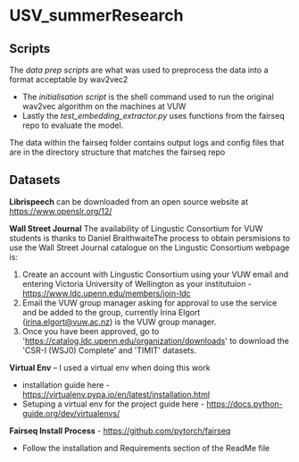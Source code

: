 # USV_summerResearch

## Scripts
The *data prep scripts* are what was used to preprocess the data into a format acceptable by wav2vec2
 - The *initialisation script* is the shell command used to run the original wav2vec algorithm on the machines at VUW
 - Lastly the *test_embedding_extractor.py* uses functions from the fairseq repo to evaluate the model. 

The data within the fairseq folder contains output logs and config files that are in the directory structure that matches the fairseq repo


## Datasets
**Librispeech** can be downloaded from an open source website at https://www.openslr.org/12/

**Wall Street Journal** The availability of Lingustic Consortium for VUW students is thanks to Daniel BraithwaiteThe process to obtain persmisions to use the Wall Street Journal catalogue on the Lingustic Consortium webpage is:

 1. Create an account with Lingustic Consortium using your VUW email and entering Victoria University of Wellington as your institutuion - https://www.ldc.upenn.edu/members/join-ldc
 2. Email the VUW group manager asking for approval to use the service and be added to the group, currently Irina Elgort (irina.elgort@vuw.ac.nz) is the VUW group manager.
 3.  Once you have been approved, go to 'https://catalog.ldc.upenn.edu/organization/downloads' to download the 'CSR-I (WSJ0) Complete' and 'TIMIT' datasets.

**Virtual Env** – I used a virtual env when doing this work
 - installation guide here - https://virtualenv.pypa.io/en/latest/installation.html
 - Setuping a virtual env for the project guide here - https://docs.python-guide.org/dev/virtualenvs/

**Fairseq Install Process** - https://github.com/pytorch/fairseq
 - Follow the installation and Requirements section of the ReadMe file
